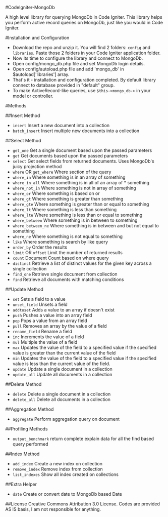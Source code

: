 #CodeIgniter-MongoDb

A high level library for querying MongoDb in Code Igniter. This library helps you perform active record queries on MongoDb, just like you would in Code Igniter.

#Installation and Configuration
- Download the repo and unzip it. You will find 2 folders: `config` and `libraries`. Paste those 2 folders in your Code Igniter application folder.
- Now its time to configure the library and connect to MongoDb.
 - Open config/mongo_db.php file and set MongoDb login details.
 - Open config/autoload.php file and add 'mongo_db' in $autoload['libraries'] array.
- That's it - installation and configuration completed. By default library connect to database provided in "default" group.
- To make ActiveRecord-like queries, use `$this->mongo_db->` in your model or controller.


#Methods

##Insert Method
* `insert` Insert a new document into a collection
* `batch_insert` Insert multiple new documents into a collection

##Select Method
* `get_one` Get a single document based upon the passed parameters
* `get` Get documents based upon the passed parameters
* `select` Get select fields from returned documents. Uses MongoDb's juicy projection method
* `where` OR `get_where` Where section of the query
* `where_in` Where something is in an array of something
* `where_in_all` Where something is in all of an array of * something
* `where_not_in` Where something is not in array of something
* `where_or` Where something is based on or
* `where_gt` Where something is greater than something
* `where_gte` Where something is greater than or equal to something
* `where_lt` Where something is less than something
* `where_lte` Where something is less than or equal to something
* `where_between` Where something is in between to something
* `where_between_ne` Where something is in between and but not equal to something
* `where_ne` Where something is not equal to something
* `like` Where something is search by like query
* `order_by` Order the results
* `limit` OR `offset` Limit the number of returned results
* `count` Document Count based on where query
* `distinct` Retrieve a list of distinct values for the given key across a single collection
* `find_one` Retrieve single document from collection
* `find` Retrieve all documents with matching conditions

##Update Method
* `set` Sets a field to a value
* `unset_field` Unsets a field
* `addtoset` Adds a value to an array if doesn't exist
* `push` Pushes a value into an array field
* `pop` Pops a value from an array field
* `pull` Removes an array by the value of a field
* `rename_field` Rename a field
* `inc` Increments the value of a field
* `mul` Multiple the value of a field
* `max` Updates the value of the field to a specified value if the specified value is greater than the current value of the field
* `min` Updates the value of the field to a specified value if the specified value is less than the current value of the field.
* `update` Update a single document in a collection
* `update_all` Update all documents in a collection

##Delete Method
* `delete` Delete a single document in a collection
* `delete_all` Delete all documents in a collection

##Aggregation Method
* `aggregate` Perform aggregation query on document

##Profiling Methods
* `output_benchmark` return complete explain data for all the find based query performed


##Index Method
* `add_index` Create a new index on collection
* `remove_index` Remove index from collection
* `list_indexes` Show all index created on collections

##Extra Helper
* `date` Create or convert date to MongoDb based Date

##License
Creative Commons Attribution 3.0 License.
Codes are provided AS IS basis, I am not responsible for anything.
